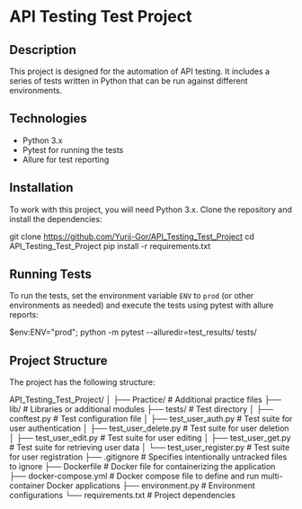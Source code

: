 # API Testing Test Project

## Description
This project is designed for the automation of API testing. It includes a series of tests written in Python that can be run against different environments.

## Technologies
- Python 3.x
- Pytest for running the tests
- Allure for test reporting

## Installation
To work with this project, you will need Python 3.x. Clone the repository and install the dependencies:

git clone https://github.com/Yurij-Gor/API_Testing_Test_Project
cd API_Testing_Test_Project
pip install -r requirements.txt


## Running Tests
To run the tests, set the environment variable `ENV` to `prod` (or other environments as needed) and execute the tests using pytest with allure reports:

$env:ENV="prod"; python -m pytest --alluredir=test_results/ tests/


## Project Structure
The project has the following structure:

API_Testing_Test_Project/
│
├── Practice/ # Additional practice files
├── lib/ # Libraries or additional modules
├── tests/ # Test directory
│ ├── conftest.py # Test configuration file
│ ├── test_user_auth.py # Test suite for user authentication
│ ├── test_user_delete.py # Test suite for user deletion
│ ├── test_user_edit.py # Test suite for user editing
│ ├── test_user_get.py # Test suite for retrieving user data
│ └── test_user_register.py # Test suite for user registration
├── .gitignore # Specifies intentionally untracked files to ignore
├── Dockerfile # Docker file for containerizing the application
├── docker-compose.yml # Docker compose file to define and run multi-container Docker applications
├── environment.py # Environment configurations
└── requirements.txt # Project dependencies
